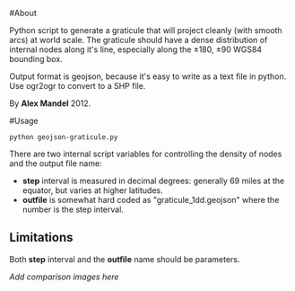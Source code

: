 #About

Python script to generate a graticule that will project cleanly (with smooth arcs) at world scale. The graticule should have a dense distribution of internal nodes along it's line, especially along the ±180, ±90 WGS84 bounding box.

Output format is geojson, because it's easy to write as a text file in python. Use ogr2ogr to convert to a SHP file.

By **Alex Mandel** 2012.

#Usage

`python geojson-graticule.py`

There are two internal script variables for controlling the density of nodes and the output file name: 

* **step** interval is measured in decimal degrees: generally 69 miles at the equator, but varies at higher latitudes.
* **outfile** is somewhat hard coded as "graticule_1dd.geojson" where the number is the step interval.

## Limitations

Both **step** interval and the **outfile** name should be parameters. 

_Add comparison images here_